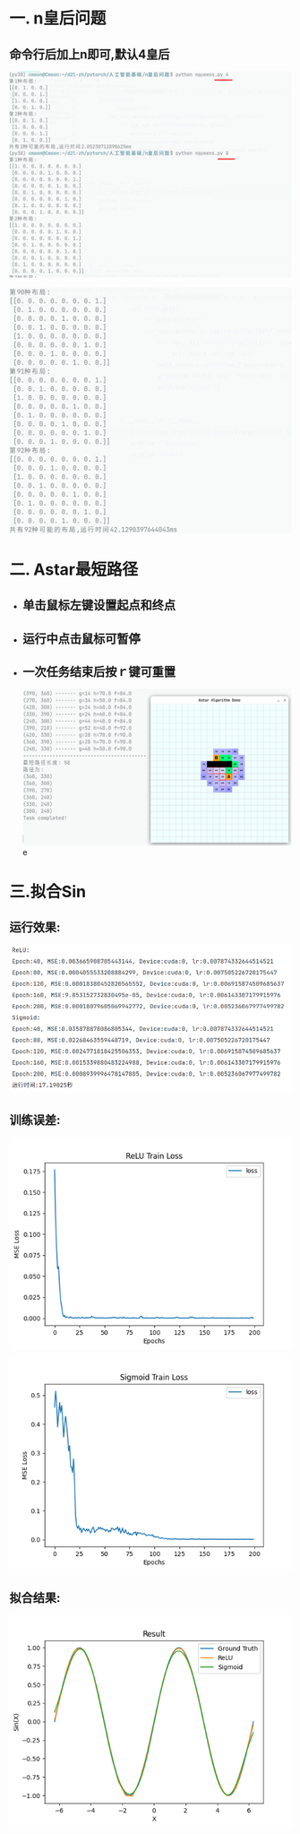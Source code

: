# 一. n皇后问题

## 命令行后加上n即可,默认4皇后

<img src="https://raw.githubusercontent.com/Cmoon-cyl/Image-Uploader/main/nqueen.png" alt="nqueen"  />

![nqueen2](https://raw.githubusercontent.com/Cmoon-cyl/Image-Uploader/main/nqueen2.png)

# 二. Astar最短路径

- ## 单击鼠标左键设置起点和终点

- ## 运行中点击鼠标可暂停

- ## 一次任务结束后按ｒ键可重置

  ![Astar](https://raw.githubusercontent.com/Cmoon-cyl/Image-Uploader/main/Astar.png)e

# 三.拟合Sin

## 运行效果:

![运行效果](https://raw.githubusercontent.com/Cmoon-cyl/Image-Uploader/main/%E8%BF%90%E8%A1%8C%E6%95%88%E6%9E%9C.png)

## 训练误差:

![train_loss_ReLU](https://raw.githubusercontent.com/Cmoon-cyl/Image-Uploader/main/train_loss_ReLU.png)

![train_loss_Sigmoid](https://raw.githubusercontent.com/Cmoon-cyl/Image-Uploader/main/train_loss_Sigmoid.png)

## 拟合结果:

![result](https://raw.githubusercontent.com/Cmoon-cyl/Image-Uploader/main/result.png)



